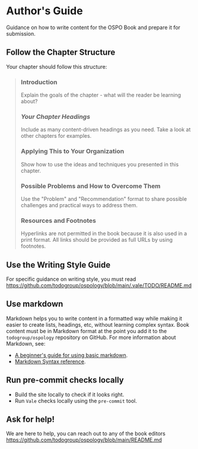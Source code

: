 # Author's Guide

Guidance on how to write content for the OSPO Book and prepare it for submission.

## Follow the Chapter Structure
Your chapter should follow this structure:

> ### Introduction
> Explain the goals of the chapter - what will the reader be learning about?
>
> ### *Your Chapter Headings*
> Include as many content-driven headings as you need. Take a look at other chapters for examples.
> 
> ### Applying This to Your Organization
> Show how to use the ideas and techniques you presented in this chapter.
> 
> ### Possible Problems and How to Overcome Them
> Use the "Problem" and "Recommendation" format to share possible challenges and practical ways to address them. 
> 
> ### Resources and Footnotes
> Hyperlinks are not permitted in the book because it is also used in a print format. All links should be provided as full URLs by using footnotes.

## Use the Writing Style Guide
For specific guidance on writing style, you must read https://github.com/todogroup/ospology/blob/main/.vale/TODO/README.md 

## Use markdown

Markdown helps you to write content in a formatted way while making it easier to create lists, headings, etc, without learning complex syntax.  Book content must be in Markdown format at the point you add it to the `todogroup/ospology` repository on GitHub. For more information about Markdown, see:
* [A beginner's guide for using basic markdown](https://daringfireball.net/projects/markdown/basics).
* [Markdown Syntax reference](https://daringfireball.net/projects/markdown/syntax).

## Run pre-commit checks locally

* Build the site locally to check if it looks right. 
* Run `Vale` checks locally using the `pre-commit` tool.

## Ask for help!
We are here to help, you can reach out to any of the book editors https://github.com/todogroup/ospology/blob/main/README.md
